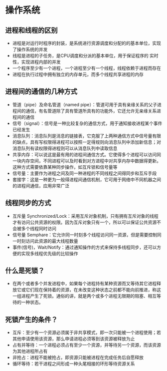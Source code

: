 # 操作系统
## 进程和线程的区别
* 进程是对运行时程序的封装，是系统进行资源调度和分配的的基本单位，实现了操作系统的并发
* 线程是进程的子任务，是CPU调度和分派的基本单位，用于保证程序的 实时性，实现进程内部的并发
* 一个程序至少有一个进程，一个进程至少有一个线程，线程依赖于进程而存在
* 进程在执行过程中拥有独立的内存单元，而多个线程共享进程的内存

## 进程间的通信的几种方式
* 管道（pipe）及命名管道（named pipe）：管道可用于具有亲缘关系的父子进程间的通信，有名管道除了具有管道所具有的功能外，它还允许无亲缘关系进程间的通信
* 信号（signal）：信号是一种比较复杂的通信方式，用于通知接收进程某个事件已经发生
* 消息队列：消息队列是消息的链接表，它克服了上两种通信方式中信号量有限的缺点，具有写权限得进程可以按照一定得规则向消息队列中添加新信息；对消息队列有读权限得进程则可以从消息队列中读取信息
* 共享内存：可以说这是最有用的进程间通信方式。它使得多个进程可以访问同一块内存空间，不同进程可以及时看到对方进程中对共享内存中数据得更新。这种方式需要依靠某种同步操作，如互斥锁和信号量等
* 信号量：主要作为进程之间及同一种进程的不同线程之间得同步和互斥手段
* 套接字：这是一种更为一般得进程间通信机制，它可用于网络中不同机器之间的进程间通信，应用非常广泛

## 线程同步的方式
* 互斥量 Synchronized/Lock：采用互斥对象机制，只有拥有互斥对象的线程才有访问公共资源的权限。因为互斥对象只有一个，所以可以保证公共资源不会被多个线程同时访问
* 信号量 Semphare：它允许同一时刻多个线程访问同一资源，但是需要控制同一时刻访问此资源的最大线程数量
* 事件(信号)，Wait/Notify：通过通知操作的方式来保持多线程同步，还可以方便的实现多线程优先级的比较操作

## 什么是死锁？
* 在两个或者多个并发进程中，如果每个进程持有某种资源而又等待其它进程释放它或它们现在保持着的资源，在未改变这种状态之前都不能向前推进，称这一组进程产生了死锁。通俗的讲，就是两个或多个进程无限期的阻塞、相互等待的一种状态。

## 死锁产生的条件？
* 互斥：至少有一个资源必须属于非共享模式，即一次只能被一个进程使用；若其他申请使用该资源，那么申请进程必须等到该资源被释放为止
* 占有并等待：一个进程必须占有至少一个资源，并等待另一个资源，而该资源为其他进程所占有
* 非抢占：进程不能被抢占，即资源只能被进程在完成任务后自愿释放
* 循环等待：若干进程之间形成一种头尾相接的环形等待资源关系

